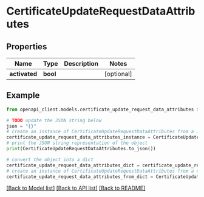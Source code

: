 # CertificateUpdateRequestDataAttributes


## Properties

Name | Type | Description | Notes
------------ | ------------- | ------------- | -------------
**activated** | **bool** |  | [optional] 

## Example

```python
from openapi_client.models.certificate_update_request_data_attributes import CertificateUpdateRequestDataAttributes

# TODO update the JSON string below
json = "{}"
# create an instance of CertificateUpdateRequestDataAttributes from a JSON string
certificate_update_request_data_attributes_instance = CertificateUpdateRequestDataAttributes.from_json(json)
# print the JSON string representation of the object
print(CertificateUpdateRequestDataAttributes.to_json())

# convert the object into a dict
certificate_update_request_data_attributes_dict = certificate_update_request_data_attributes_instance.to_dict()
# create an instance of CertificateUpdateRequestDataAttributes from a dict
certificate_update_request_data_attributes_from_dict = CertificateUpdateRequestDataAttributes.from_dict(certificate_update_request_data_attributes_dict)
```
[[Back to Model list]](../README.md#documentation-for-models) [[Back to API list]](../README.md#documentation-for-api-endpoints) [[Back to README]](../README.md)


